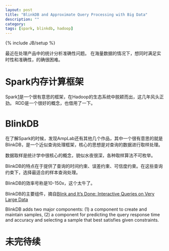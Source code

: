 ```yaml
---
layout: post
title: "BlinkDB and Approximate Query Processing with Big Data"
description: ""
category: 
tags: [spark, blinkdb, hadoop]
---
```

{% include JB/setup %}

最近在处理产品中的统计分析准确性问题。
在海量数据的情况下，想同时满足实时性和准确性，的确很困难。

# Spark内存计算框架

Spark[1](http://spark.io)是一个很有意思的框架，在Hadoop的生态系统中脱颖而出，这几年风头正劲。
RDD是一个很好的概念，也借用了一下。

# BlinkDB

在了解Spark的时候，发现AmpLab还有其他几个作品，其中一个很有意思的就是BlinkDB，是一个近似查询处理框架，核心的思想是对查询的数据进行取样处理。

数据取样是统计学中很核心的概念，貌似水夜很深，各种取样算法不可枚举。

BlinkDB的特点在于提供了查询的时间约束、误差约束、可信度约束。在这些查询约束下，选择最适合的样本查询处理。

BlinkDB的效率号称是10-150x，这个太牛了。

BlinkDB的主要组件，摘自[Blink and It’s Done: Interactive Queries on Very Large Data](http://www.cs.berkeley.edu/~sameerag/blinkdb_vldb12_demo.pdf)

BlinkDB adds two major components: (1) a component to create and maintain samples, (2) a component for predicting the query response time and accuracy and selecting a sample that best satisfies given constraints.

# 未完待续
